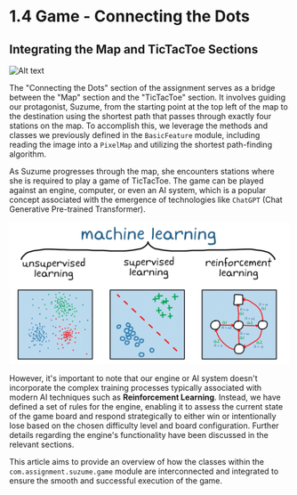 # **1.4 Game - Connecting the Dots**

## Integrating the Map and TicTacToe Sections

![Alt text](image.png)

The "Connecting the Dots" section of the assignment serves as a bridge between the "Map" section and the "TicTacToe" section. It involves guiding our protagonist, Suzume, from the starting point at the top left of the map to the destination using the shortest path that passes through exactly four stations on the map. To accomplish this, we leverage the methods and classes we previously defined in the `BasicFeature` module, including reading the image into a `PixelMap` and utilizing the shortest path-finding algorithm.

As Suzume progresses through the map, she encounters stations where she is required to play a game of TicTacToe. The game can be played against an engine, computer, or even an AI system, which is a popular concept associated with the emergence of technologies like `ChatGPT` (Chat Generative Pre-trained Transformer).

![Alt text](image-1.png)

However, it's important to note that our engine or AI system doesn't incorporate the complex training processes typically associated with modern AI techniques such as **Reinforcement Learning**. Instead, we have defined a set of rules for the engine, enabling it to assess the current state of the game board and respond strategically to either win or intentionally lose based on the chosen difficulty level and board configuration. Further details regarding the engine's functionality have been discussed in the relevant sections.

This article aims to provide an overview of how the classes within the `com.assignment.suzume.game` module are interconnected and integrated to ensure the smooth and successful execution of the game.
